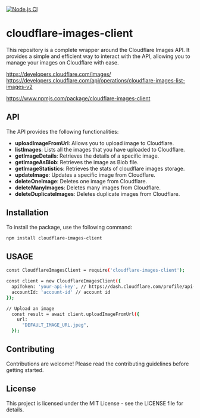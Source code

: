 [![Node.js CI](https://github.com/NickolasBenakis/cloudflare-images-client/actions/workflows/node.js.yml/badge.svg)](https://github.com/NickolasBenakis/cloudflare-images-client/actions/workflows/node.js.yml)

# cloudflare-images-client

This repository is a complete wrapper around the Cloudflare Images API. It provides a simple and efficient way to interact with the API, allowing you to manage your images on Cloudflare with ease.

https://developers.cloudflare.com/images/
https://developers.cloudflare.com/api/operations/cloudflare-images-list-images-v2

https://www.npmjs.com/package/cloudflare-images-client

## API

The API provides the following functionalities:

- **uploadImageFromUrl**: Allows you to upload image to Cloudflare.
- **listImages**: Lists all the images that you have uploaded to Cloudflare.
- **getImageDetails**: Retrieves the details of a specific image.
- **getImageAsBlob**: Retrieves the image as Blob file.
- **getImageStatistics**: Retrieves the stats of cloudflare images storage.
- **updateImage**: Updates a specific image from Cloudflare.
- **deleteOneImage**: Deletes one image from Cloudflare.
- **deleteManyImages**: Deletes many images from Cloudflare.
- **deleteDuplicateImages**: Deletes duplicate images from Cloudflare.

## Installation

To install the package, use the following command:

```bash
npm install cloudflare-images-client
```

## USAGE

```bash
const CloudflareImagesClient = require('cloudflare-images-client');

const client = new CloudflareImagesClient({
  apiToken: 'your-api-key', // https://dash.cloudflare.com/profile/api-tokens
  accountId: 'account-id' // account id
});

// Upload an image
  const result = await client.uploadImageFromUrl({
    url:
      "DEFAULT_IMAGE_URL.jpeg",
  });

```

## Contributing
Contributions are welcome! Please read the contributing guidelines before getting started.

## License
This project is licensed under the MIT License - see the LICENSE file for details.
